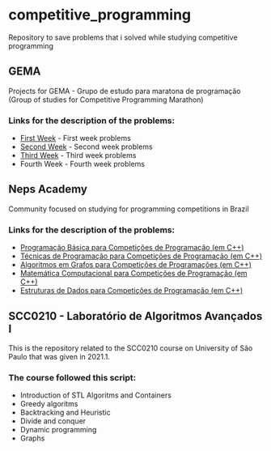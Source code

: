 # competitive_programming
Repository to save problems that i solved while studying competitive programming

## GEMA
Projects for GEMA - Grupo de estudo para maratona de programação (Group of studies for Competitive Programming Marathon)

### Links for the description of the problems:
* [First Week](https://codeforces.com/group/llg98yg1PF/contest/271890) - First week problems
* [Second Week](https://codeforces.com/group/llg98yg1PF/contest/272752) - Second week problems
* [Third Week](https://codeforces.com/group/llg98yg1PF/contest/273747) - Third week problems
* Fourth Week - Fourth week problems

## Neps Academy
Community focused on studying for programming competitions in Brazil

### Links for the description of the problems:
* [Programação Básica para Competições de Programação (em C++)](https://neps.academy/course/6)
* [Técnicas de Programação para Competições de Programação (em C++)](https://neps.academy/course/7)
* [Algoritmos em Grafos para Competições de Programações (em C++)](https://neps.academy/course/8)
* [Matemática Computacional para Competições de Programação (em C++)](https://neps.academy/course/9)
* [Estruturas de Dados para Competições de Programação (em C++)](https://neps.academy/course/10)

## SCC0210 - Laboratório de Algoritmos Avançados I
This is the repository related to the SCC0210 course on University of São Paulo that was given in 2021.1. 

### The course followed this script:  
* Introduction of STL Algoritms and Containers
* Greedy algoritms
* Backtracking and Heuristic
* Divide and conquer
* Dynamic programming
* Graphs